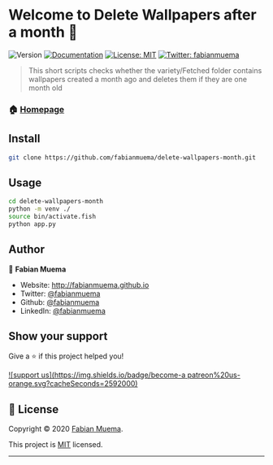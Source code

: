 # Welcome to Delete Wallpapers after a month 👋
![Version](https://img.shields.io/badge/version-1.0.0-blue.svg?cacheSeconds=2592000)
[![Documentation](https://img.shields.io/badge/documentation-yes-brightgreen.svg)](https://github.com/fabianmuema/delete-wallpapers-month/README.md)
[![License: MIT](https://img.shields.io/badge/License-MIT-yellow.svg)](https://github.com/fabianmuema/delete-wallpapers-month/LICENSE)
[![Twitter: fabianmuema](https://img.shields.io/twitter/follow/fabianmuema.svg?style=social)](https://twitter.com/fabianmuema)

> This short scripts checks whether the variety/Fetched folder contains wallpapers created a month ago and deletes them if they are one month old

### 🏠 [Homepage](https://github.com/fabianmuema/delete-wallpapers-month)

## Install

```sh
git clone https://github.com/fabianmuema/delete-wallpapers-month.git
```

## Usage

```sh
cd delete-wallpapers-month
python -m venv ./
source bin/activate.fish
python app.py
```

## Author

👤 **Fabian Muema**

* Website: http://fabianmuema.github.io
* Twitter: [@fabianmuema](https://twitter.com/fabianmuema)
* Github: [@fabianmuema](https://github.com/fabianmuema)
* LinkedIn: [@fabianmuema](https://linkedin.com/in/fabianmuema)

## Show your support

Give a ⭐️ if this project helped you!

[![support us](https://img.shields.io/badge/become-a patreon%20us-orange.svg?cacheSeconds=2592000)](https://www.patreon.com/fabianmuema)


## 📝 License

Copyright © 2020 [Fabian Muema](https://github.com/fabianmuema).

This project is [MIT](https://github.com/fabianmuema/delete-wallpapers-month/LICENSE) licensed.

***
